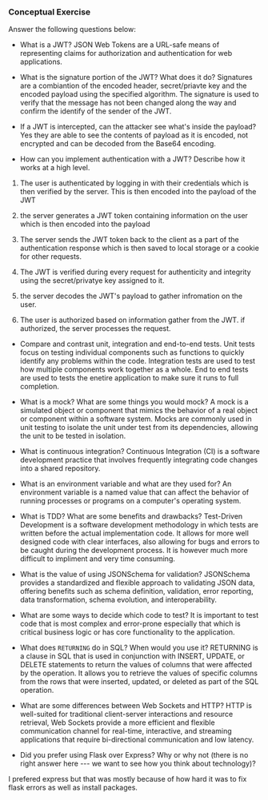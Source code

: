 ### Conceptual Exercise

Answer the following questions below:

- What is a JWT?
JSON Web Tokens are a URL-safe means of representing claims for authorization and authentication for web applications.

- What is the signature portion of the JWT?  What does it do?
Signatures are a combiantion of the encoded header, secret/priavte key and the encoded payload using the specified algorithm. The signature is used to verify that the message has not been changed along the way and confirm the identify of the sender of the JWT.

- If a JWT is intercepted, can the attacker see what's inside the payload?
Yes they are able to see the contents of payload as it is encoded, not encrypted and can be decoded from the Base64 encoding.

- How can you implement authentication with a JWT?  Describe how it works at a high level.
1) The user is authenticated by logging in with their credentials which is then verified by the server. This is then encoded into the payload of the JWT

2) the server generates a JWT token containing information on the user which is then encoded into the payload

3) The server sends the JWT token back to the client as a part of the authentication response which is then saved to local storage or a cookie for other requests.

4) The JWT is verified during every request for authenticity and integrity using the secret/privatye key assigned to it.

5) the server decodes the JWT's payload to gather infromation on the user.

6) The user is authorized based on information gather from the JWT. if authorized, the server processes the request.

- Compare and contrast unit, integration and end-to-end tests.
Unit tests focus on testing individual components such as functions to quickly identify any problems within the code. Integration tests are used to test how multiple components work together as a whole. End to end tests are used to tests the enetire application to make sure it runs to full completion.

- What is a mock? What are some things you would mock?
A mock is a simulated object or component that mimics the behavior of a real object or component within a software system. Mocks are commonly used in unit testing to isolate the unit under test from its dependencies, allowing the unit to be tested in isolation.

- What is continuous integration?
Continuous Integration (CI) is a software development practice that involves frequently integrating code changes into a shared repository.

- What is an environment variable and what are they used for?
An environment variable is a named value that can affect the behavior of running processes or programs on a computer's operating system.

- What is TDD? What are some benefits and drawbacks?
Test-Driven Development is a software development methodology in which tests are written before the actual implementation code. It allows for more well designed code with clear interfaces, also allowing for bugs and errors to be caught during the development process. It is however much more difficult to impliment and very time consuming.

- What is the value of using JSONSchema for validation?
JSONSchema provides a standardized and flexible approach to validating JSON data, offering benefits such as schema definition, validation, error reporting, data transformation, schema evolution, and interoperability.

- What are some ways to decide which code to test?
It is important to test code that is most complex and error-prone especially that which is critical business logic or has core functionality to the application. 

- What does `RETURNING` do in SQL? When would you use it?
RETURNING is a clause in SQL that is used in conjunction with INSERT, UPDATE, or DELETE statements to return the values of columns that were affected by the operation. It allows you to retrieve the values of specific columns from the rows that were inserted, updated, or deleted as part of the SQL operation.

- What are some differences between Web Sockets and HTTP?
 HTTP is well-suited for traditional client-server interactions and resource retrieval, Web Sockets provide a more efficient and flexible communication channel for real-time, interactive, and streaming applications that require bi-directional communication and low latency. 

- Did you prefer using Flask over Express? Why or why not (there is no right
  answer here --- we want to see how you think about technology)?

I prefered express but that was mostly because of how hard it was to fix flask errors as well as install packages.